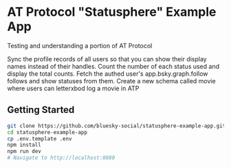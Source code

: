 # AT Protocol "Statusphere" Example App

Testing and understanding a portion of AT Protocol

Sync the profile records of all users so that you can show their display names instead of their handles.
Count the number of each status used and display the total counts.
Fetch the authed user's app.bsky.graph.follow follows and show statuses from them.
Create a new schema called movie where users can letterxbod log a movie in ATP

## Getting Started

```sh
git clone https://github.com/bluesky-social/statusphere-example-app.git
cd statusphere-example-app
cp .env.template .env
npm install
npm run dev
# Navigate to http://localhost:8080
```

